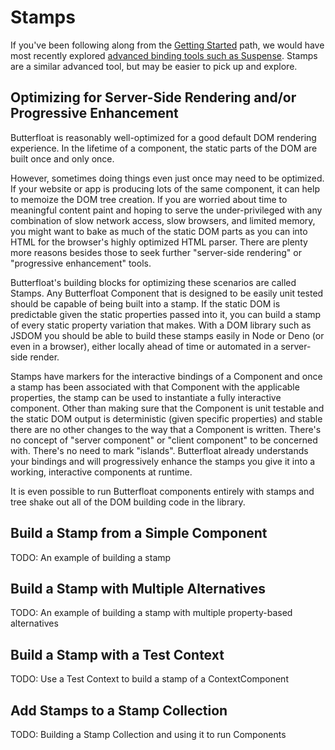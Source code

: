 # Stamps

If you've been following along from the [Getting Started][started] path,
we would have most recently explored
[advanced binding tools such as Suspense][suspense]. Stamps are a similar
advanced tool, but may be easier to pick up and explore.

## Optimizing for Server-Side Rendering and/or Progressive Enhancement

Butterfloat is reasonably well-optimized for a good default DOM rendering
experience. In the lifetime of a component, the static parts of the DOM
are built once and only once.

However, sometimes doing things even just once may need to be optimized.
If your website or app is producing lots of the same component, it can
help to memoize the DOM tree creation. If you are worried about time to
meaningful content paint and hoping to serve the under-privileged with
any combination of slow network access, slow browsers, and limited memory,
you might want to bake as much of the static DOM parts as you can into HTML
for the browser's highly optimized HTML parser. There are plenty more
reasons besides those to seek further "server-side rendering" or
"progressive enhancement" tools.

Butterfloat's building blocks for optimizing these scenarios are called
Stamps. Any Butterfloat Component that is designed to be easily unit
tested should be capable of being built into a stamp. If the static DOM
is predictable given the static properties passed into it, you can build
a stamp of every static property variation that makes. With a DOM library
such as JSDOM you should be able to build these stamps easily in Node or
Deno (or even in a browser), either locally ahead of time or automated
in a server-side render.

Stamps have markers for the interactive bindings of a Component and once
a stamp has been associated with that Component with the applicable
properties, the stamp can be used to instantiate a fully interactive
component. Other than making sure that the Component is unit testable
and the static DOM output is deterministic (given specific properties)
and stable there are no other changes to the way that a Component is
written. There's no concept of "server component" or "client component"
to be concerned with. There's no need to mark "islands". Butterfloat
already understands your bindings and will progressively enhance the
stamps you give it into a working, interactive components at runtime.

It is even possible to run Butterfloat components entirely with stamps
and tree shake out all of the DOM building code in the library.

## Build a Stamp from a Simple Component

TODO: An example of building a stamp

## Build a Stamp with Multiple Alternatives

TODO: An example of building a stamp with multiple property-based
alternatives

## Build a Stamp with a Test Context

TODO: Use a Test Context to build a stamp of a ContextComponent

## Add Stamps to a Stamp Collection

TODO: Building a Stamp Collection and using it to run Components

[started]: ./getting-started.md
[suspense]: ./suspense.md
